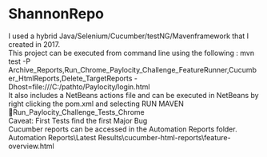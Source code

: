 # ShannonRepo


I used a hybrid Java/Selenium/Cucumber/testNG/Mavenframework that I created in 2017.
<br />
This project can be executed from command line using the following :  mvn test -P Archive_Reports,Run_Chrome_Paylocity_Challenge_FeatureRunner,Cucumber_HtmlReports,Delete_TargetReports -Dhost=file:///C:/pathto/Paylocity/login.html
<br />
It also includes a NetBeans actions file and can be executed in NetBeans by right clicking the pom.xml and selecting RUN MAVEN Run_Paylocity_Challenge_Tests_Chrome
<br />
Caveat: First Tests find the first Major Bug
<br />
Cucumber reports can be accessed in the Automation Reports folder. Automation Reports\Latest Results\cucumber-html-reports\feature-overview.html 
